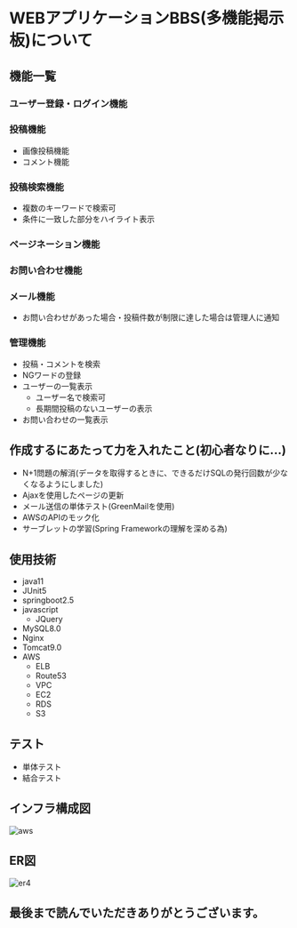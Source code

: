 # WEBアプリケーションBBS(多機能掲示板)について

## 機能一覧
### ユーザー登録・ログイン機能
### 投稿機能
* 画像投稿機能
* コメント機能
### 投稿検索機能
* 複数のキーワードで検索可
* 条件に一致した部分をハイライト表示
### ページネーション機能
### お問い合わせ機能
### メール機能
* お問い合わせがあった場合・投稿件数が制限に達した場合は管理人に通知
### 管理機能
* 投稿・コメントを検索
* NGワードの登録
* ユーザーの一覧表示
    * ユーザー名で検索可
    * 長期間投稿のないユーザーの表示
* お問い合わせの一覧表示

## 作成するにあたって力を入れたこと(初心者なりに...)
* N+1問題の解消(データを取得するときに、できるだけSQLの発行回数が少なくなるようにしました)
* Ajaxを使用したページの更新
* メール送信の単体テスト(GreenMailを使用)
* AWSのAPIのモック化
* サーブレットの学習(Spring Frameworkの理解を深める為)

## 使用技術
* java11
* JUnit5
* springboot2.5
* javascript
    * JQuery
* MySQL8.0
* Nginx
* Tomcat9.0
* AWS
    * ELB
    * Route53
    * VPC
    * EC2
    * RDS
    * S3

## テスト
* 単体テスト
* 結合テスト


## インフラ構成図
![aws](https://user-images.githubusercontent.com/91199128/144392129-621d577c-9e0d-4d3c-8239-c16d0ba41050.png)


## ER図
![er4](https://user-images.githubusercontent.com/91199128/144403319-91ed2b26-39d4-4f11-bc8c-60922f12ffa7.png)

## 最後まで読んでいただきありがとうございます。
